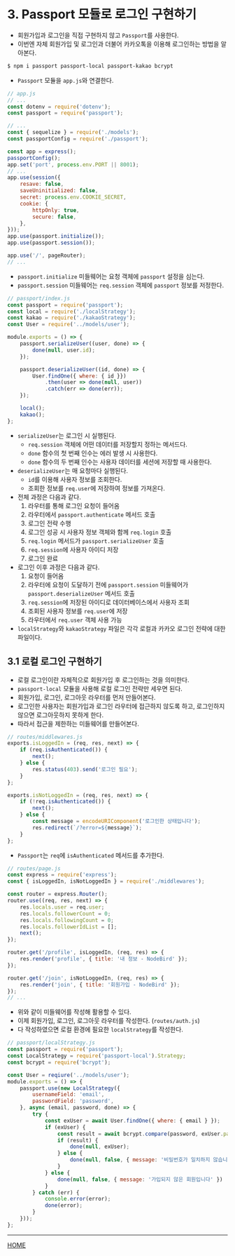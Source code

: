 # 3. Passport 모듈로 로그인 구현하기

- 회원가입과 로그인을 직접 구현하지 않고 `Passport`를 사용한다.
- 이번엔 자체 회원가입 및 로그인과 더불어 카카오톡을 이용해 로그인하는 방법을 알아본다.

```zsh
$ npm i passport passport-local passport-kakao bcrypt
```

- `Passport` 모듈을 `app.js`와 연결한다.

```js
// app.js
// ...
const dotenv = require('dotenv');
const passport = require('passport');

// ...
const { sequelize } = require('./models');
const passportConfig = require('./passport');

const app = express();
passportConfig();
app.set('port', process.env.PORT || 8001);
// ...
app.use(session({
    resave: false,
    saveUninitialized: false,
    secret: process.env.COOKIE_SECRET,
    cookie: {
        httpOnly: true,
        secure: false,
    },
}));
app.use(passport.initialize());
app.use(passport.session());

app.use('/', pageRouter);
// ...
```

- `passport.initialize` 미들웨어는 요청 객체에 `passport` 설정을 심는다.
- `passport.session` 미들웨어는 `req.session` 객체에 `passport` 정보를 저정한다.

```js
// passport/index.js
const passport = require('passport');
const local = require('./localStrategy');
const kakao = require('./kakaoStrategy');
const User = require('../models/user');

module.exports = () => {
    passport.serializeUser((user, done) => {
        done(null, user.id);
    });

    passport.deserializeUser((id, done) => {
        User.findOne({ where: { id }})
            .then(user => done(null, user))
            .catch(err => done(err));
    });

    local();
    kakao();
};
```

- `serializeUser`는 로그인 시 실행된다.
    - `req.session` 객체에 어떤 데이터를 저장할지 정하는 메서드다.
    - `done` 함수의 첫 번째 인수는 에러 발생 시 사용한다.
    - `done` 함수의 두 번째 인수는 사용자 데이터를 세션에 저장할 때 사용한다.
- `deserializeUser`는 매 요청마다 실행된다.
    - `id`를 이용해 사용자 정보를 조회한다.
    - 조회한 정보를 `req.user`에 저장하여 정보를 가져온다.
- 전체 과정은 다음과 같다.
    1. 라우터를 통해 로그인 요청이 들어옴
    2. 라우터에서 `passport.authenticate` 메서드 호출
    3. 로그인 전략 수행
    4. 로그인 성공 시 사용자 정보 객체와 함께 `req.login` 호출
    5. `req.login` 메서드가 `passport.serializeUser` 호출
    6. `req.session`에 사용자 아이디 저장
    7. 로그인 완료
- 로그인 이후 과정은 다음과 같다.
    1. 요청이 들어옴
    2. 라우터에 요청이 도달하기 전에 `passport.session` 미들웨어가 `passport.deserializeUser` 메서드 호출
    3. `req.session`에 저장된 아이디로 데이터베이스에서 사용자 조회
    4. 조회된 사용자 정보를 `req.user`에 저장
    5. 라우터에서 `req.user` 객체 사용 가능
- `localStrategy`와 `kakaoStrategy` 파일은 각각 로컬과 카카오 로그인 전략에 대한 파일이다.

## 3.1 로컬 로그인 구현하기

- 로컬 로그인이란 자체적으로 회원가입 후 로그인하는 것을 의미한다.
- `passport-local` 모듈을 사용해 로컬 로그인 전략만 세우면 된다.
- 회원가입, 로그인, 로그아웃 라우터를 먼저 만들어본다.
- 로그인한 사용자는 회원가입과 로그인 라우터에 접근하지 않도록 하고, 로그인하지 않으면 로그아웃하지 못하게 한다.
- 따라서 접근을 제한하는 미들웨어를 만들어본다.

```js
// routes/middlewares.js
exports.isLoggedIn = (req, res, next) => {
    if (req.isAuthenticated()) {
        next();
    } else {
        res.status(403).send('로그인 필요');
    }
};

exports.isNotLoggedIn = (req, res, next) => {
    if (!req.isAuthenticated()) {
        next();
    } else {
        const message = encodeURIComponent('로그인한 상태입니다');
        res.redirect(`/?error=${message}`);
    }
};
```

- `Passport`는 `req`에 `isAuthenticated` 메서드를 추가한다.

```js
// routes/page.js
const express = require('express');
const { isLoggedIn, isNotLoggedIn } = require('./middlewares');

const router = express.Router();
router.use((req, res, next) => {
    res.locals.user = req.user;
    res.locals.followerCount = 0;
    res.locals.followingCount = 0;
    res.locals.followerIdList = [];
    next();
});

router.get('/profile', isLoggedIn, (req, res) => {
    res.render('profile', { title: '내 정보 - NodeBird' });
});

router.get('/join', isNotLoggedIn, (req, res) => {
    res.render('join', { title: '회원가입 - NodeBird' });
});
// ...
```

- 위와 같이 미들웨어를 작성해 활용할 수 있다.
- 이제 회원가입, 로그인, 로그아웃 라우터를 작성한다. (`routes/auth.js`)
- 다 작성하였으면 로컬 환경에 필요한 `localStrategy`를 작성한다.

```js
// passport/localStrategy.js
const passport = require('passport');
const LocalStrategy = require('passport-local').Strategy;
const bcrypt = require('bcrypt');

const User = reqiure('../models/user');
module.exports = () => {
    passport.use(new LocalStrategy({
        usernameField: 'email',
        passwordField: 'password',
    }, async (email, password, done) => {
        try {
            const exUser = await User.findOne({ where: { email } });
            if (exUser) {
                const result = await bcrypt.compare(password, exUser.passport);
                if (result) {
                    done(null, exUser);
                } else {
                    done(null, false, { message: '비밀번호가 일치하지 않습니다' });
                }
            } else {
                done(null, false, { message: '가입되지 않은 회원입니다' })
            }
        } catch (err) {
            console.error(error);
            done(error);
        }
    }));
};
```

-----
[HOME](./index.md)